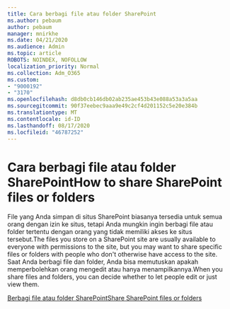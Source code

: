```yaml
---
title: Cara berbagi file atau folder SharePoint
ms.author: pebaum
author: pebaum
manager: mnirkhe
ms.date: 04/21/2020
ms.audience: Admin
ms.topic: article
ROBOTS: NOINDEX, NOFOLLOW
localization_priority: Normal
ms.collection: Adm_O365
ms.custom:
- "9000192"
- "3170"
ms.openlocfilehash: d8db0cb146db02ab235ae453b43e088a53a3a5aa
ms.sourcegitcommit: 90f37eebec9aaa9e49c2cf4d201152c5e20e384b
ms.translationtype: MT
ms.contentlocale: id-ID
ms.lasthandoff: 08/17/2020
ms.locfileid: "46787252"
---
```

# <a name="how-to-share-sharepoint-files-or-folders"></a><span data-ttu-id="0a632-102">Cara berbagi file atau folder SharePoint</span><span class="sxs-lookup"><span data-stu-id="0a632-102">How to share SharePoint files or folders</span></span>

<span data-ttu-id="0a632-103">File yang Anda simpan di situs SharePoint biasanya tersedia untuk semua orang dengan izin ke situs, tetapi Anda mungkin ingin berbagi file atau folder tertentu dengan orang yang tidak memiliki akses ke situs tersebut.</span><span class="sxs-lookup"><span data-stu-id="0a632-103">The files you store on a SharePoint site are usually available to everyone with permissions to the site, but you may want to share specific files or folders with people who don't otherwise have access to the site.</span></span> <span data-ttu-id="0a632-104">Saat Anda berbagi file dan folder, Anda bisa memutuskan apakah memperbolehkan orang mengedit atau hanya menampilkannya.</span><span class="sxs-lookup"><span data-stu-id="0a632-104">When you share files and folders, you can decide whether to let people edit or just view them.</span></span>

[<span data-ttu-id="0a632-105">Berbagi file atau folder SharePoint</span><span class="sxs-lookup"><span data-stu-id="0a632-105">Share SharePoint files or folders</span></span>](https://support.office.com/article/1fe37332-0f9a-4719-970e-d2578da4941c)